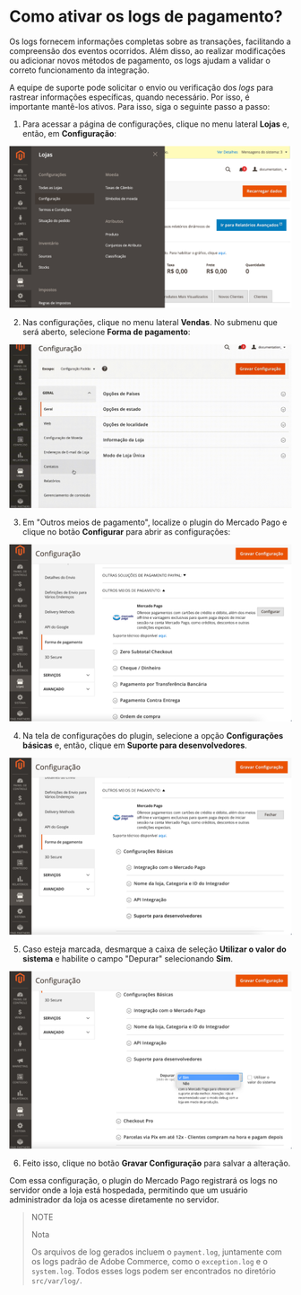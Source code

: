 # Como ativar os logs de pagamento?

Os logs fornecem informações completas sobre as transações, facilitando a compreensão dos eventos ocorridos. Além disso, ao realizar modificações ou adicionar novos métodos de pagamento, os logs ajudam a validar o correto funcionamento da integração.

A equipe de suporte pode solicitar o envio ou verificação dos _logs_ para rastrear informações específicas, quando necessário. Por isso, é importante mantê-los ativos. Para isso, siga o seguinte passo a passo:

1. Para acessar a página de configurações, clique no menu lateral **Lojas** e, então, em **Configuração**:

![Configuração](/images/adobe-commerce/logs-configuration-pt.png)

2. Nas configurações, clique no menu lateral **Vendas**. No submenu que será aberto, selecione **Forma de pagamento**:

![Métodos](/images/adobe-commerce/logs-payment-methods-pt.gif)

3. Em "Outros meios de pagamento", localize o plugin do Mercado Pago e clique no botão **Configurar** para abrir as configurações:

![Configure](/images/adobe-commerce/logs-configure-pt.png)

4. Na tela de configurações do plugin, selecione a opção **Configurações básicas** e, então, clique em **Suporte para desenvolvedores**. 

![Suporte](/images/adobe-commerce/logs-support-pt.png)

5. Caso esteja marcada, desmarque a caixa de seleção **Utilizar o valor do sistema** e habilite o campo "Depurar" selecionando **Sim**.

![Debug](/images/adobe-commerce/logs-debug-pt.png)

6. Feito isso, clique no botão **Gravar Configuração** para salvar a alteração.

Com essa configuração, o plugin do Mercado Pago registrará os logs no servidor onde a loja está hospedada, permitindo que um usuário administrador da loja os acesse diretamente no servidor.

> NOTE
>
> Nota
>
> Os arquivos de log gerados incluem o `payment.log`, juntamente com os logs padrão de Adobe Commerce, como o  `exception.log` e o `system.log`. Todos esses logs podem ser encontrados no diretório `src/var/log/`.


